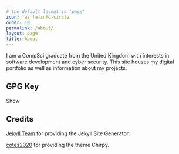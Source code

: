 ```yaml
---
# the default layout is 'page'
icon: fas fa-info-circle
order: 10
permalink: /about/
layout: page
title: About
---
```


I am a CompSci graduate from the United Kingdom with interests in software development and cyber security. This site houses my digital portfolio as well as information about my projects.

## GPG Key

<pre id="gpg" class="inactive">
    <code>
    -----BEGIN PGP PUBLIC KEY BLOCK-----
    mQINBGSsIUEBEACz45Jzc6aB4nZCHySr6/i0jUAF21x7l11ZNqX4rjXoiTMc2GBc
    xRt/6wZ/zpS8Ct7fNC+gO5pC1pzG3gL81ukmJNsleAM8ykIPmYE4tNb8XbhIHFpR
    RggQJVgPH7ZsBv8W4zHzsU2HLhq7fVdV9XqKwh/k4XO2C0gQaWehfMwPHlSHn1BF
    CNejgDlLLNRPX/rWFUOt3pqodvfjEnERUvmAzx2QmrQdjLAUws6JdQdKETKtN38R
    74l/iLYeen78GRaJVLuhpfIlAOT+sXROpC0mQ7DSth0QsUrdAgROPoO37Eno6vMq
    MHvTfy4Hj2kLvaBhf7Y6qPtVNCsi1FJ38/+0H188n2zT14olplbUaDxslg3kXjCd
    F4hWiKhxNJR6yI32hK3/wqA2UPY0QpPPd9oHG1FDDT0/QE/gjwb48Cjia4V9w1rr
    R3EA1+20QtblxLhqZchW8tFxzNAwf5ymTeDuzh88xOr/10ddMh0DVXOoEte6/Tje
    6/ZmzyQsXfIkaKR3ghbe41Z12ak8lxWOBBmf9QSYPcZs6XKeoG1LqCpuDOVfXFK/
    kvnUgBwbUW30geSrlI3TgJEpGJ2ZK5ov3sZlXCuYxDn1hUvfhEKHxT1ntiyYjpaS
    RK7haJtCqbQ7pAAPQr2VXbcezYq4riJGAKmilgS81eVOaBgsKJsGf5Ou4QARAQAB
    tEdKb3NlcGggV2FsZGVuIChKb2UgV2FsZGVuJ3MgcHVibGljIEdQRyBrZXkpIDxq
    b3NlcGhAam9zZXBod2FsZGVuLmNvLnVrPokCVwQTAQgAQRYhBDdpUvdXkvYx6atk
    jASO3O7UCT6XBQJkrCFBAhsDBQkJZgGABQsJCAcCAiICBhUKCQgLAgQWAgMBAh4H
    AheAAAoJEASO3O7UCT6X+DIP/iAurE+wpY3wG8P/UyL/5S1qgppITXl0OYrvE9kW
    eRGx9LKix/zbiRpFNhpL7c3vcjknWZlthSOR9lxMyUxZFKuNlxHKp6fIlBWnUKY4
    bRoN3SeiBQvVy1rJsKoZJYkko3oK1BqO0JFBGyNnVDdKFt/TR1WMM5iqJzfEwRAk
    CCX702270KK9jS6jDXWGUTBVTYdwznWFS/aqr/4SL3b8jRifbO+rfbzgxBbUz6dF
    BiwbD3Hwb0xM04LrNMatJRifdD6NL0f/AdHjluVvid+cCMyzCPi9aYWi3klte2oC
    1urXTC6GB1oudkH3qHNjjkmgEbDqBWaM13AvbfhKpJYJwE3bvJlaT1DxWMItzXRW
    +TYcc7es3fEdrsgyemQGP9VEk9pgHtxz/zLhmP//mltVVmpfKrFR8so8D4KUSFeD
    pQmMZiuSVr0TcCoENthQt6wJoIqRSyOtA/JtUoygt14ckpbVPEN328qoX0Ho7qkU
    NQmKj3PaH2PttA2n6E6FUSJWSValfQzIaIHSP83mnwHL2eI7EESHWL0yEO+O4s6r
    pluf/lJB2dRl7gG8gagRTyIPZR6knOTfSwg8Qdh3eDQWygCT6+ztj11NE+4RkHUH
    ijAKpX+DV4Oz2PjHaTio/lmvs324w19K6lvsv4wVyL9dYyuEnsxBblS6a3J8Y7Cq
    ticLuQINBGSsIUEBEACq64M3/kdmC/kF6w9ZyZcPiB2VEPvTCtgK3WQuIiKRNFK3
    L7pvRubWnEVjtIwqHFQhm6VgrnFONHYH56vQ2IrdXppAJOLLJaKWCdt+dEHUJ/xs
    Gm+l4hd9H6SbDS42B0WdcocJ8MQQ+lGMS28HvZ+pm3aJiE9JoUb1TxlbAXaDGcma
    RIrB1hNWWgE9ejnkMGKEPCU3vn/cjAqW+AhSny+6xUOn4RYI00f8SFp5prbA6gV8
    OKAMgmqGeXhH9GJt5iEsqGPvpiSJgV/2BWWy/lUg97WuTefxhE7MR9qzFAg0R30b
    nysxwUl7AY5L9aCo9UBCIab0wDQNWdryfrz15P4ung1ah81Ikao8YZvowcbyy+a9
    SEbJpXMwl7sisHgKMdIW/0jiTQ34p78AFl4XeiDIqKV5uHDm8j+reD/yTAcEu+z7
    BSd/6qdUFoCXqJd4/JnQcs5eyKurhRKIt0nTJ3zwjSyJmQh8A4mrIAONzUdAn6J5
    /Jeoy/ZjtvXXMTYgzNRAXeAQUSPD7Z/fcYdX9FRHpd/wPgDPRIowLWErq/PQq3/I
    SEtWay3BemDBTVpUjmoR1FMQht4Qn43qPu+687gshbCqO67rA6ze3CTA8QSFwdxb
    PEKBmi//eprp0hPGU39otXAQFzel4LBgcrV1PxxRN0lWui6Q6m2sJa5jWY11mwAR
    AQABiQI7BBgBCAAmFiEEN2lS91eS9jHpq2SMBI7c7tQJPpcFAmSsIUECGwwFCQlm
    AYAACgkQBI7c7tQJPpfQLg/4iIzFejNNjdc74+hlA/DozIRYFJYTbNdRD1Eimh9s
    ZVY7PzU5eNHxDbJWt5YMyHXt1mbpcOT7oLHweLWrXbAKm3N3Q1ItLdAdLqA2aSDQ
    8EFpv2w5swjSQtmKrkK4Fn1mPFMP5Ah4XvifnN0nyX6tQuyPfgeSxM8xGIQdfZGC
    16dsyASKhL7VRmCakegHk5uWVEdwi/oDMhTrAP3LxR87tj6n61QNQJVOv4eqC5sm
    oxBeFiK5OmW6brxPH9+cV0Sd9yW89G3+W1/hvz2fbbDW+KUAqpTznARG0IdryHx6
    tmdsaDKdC9YNl4zMGRnPbmfq6+5BXhI3kppxw2/5Ibn164oOBtBCsDE52+pb6MnD
    nW3nfQpkB6PjVr2XuLsrp07nfAY/5eSaEtEmiLW3mAi2potOMIObmtbXF4ZqM9Sc
    eONQo5GtzHUUcRJnkFO40bj+46Iw63Gu5gFe0O/LIDSrk46DIKi1VPQUPTkDcq1b
    GH6ju53YR7mn44Kyb7RzgPE/N68yBRw9wAYSKNHmTf9f90QbzUTrUl/1jKEe0h8f
    myUFkv5eDqDIe2iahsHSm23Kjt7EdhD1NrjH1NhrAP35qlc2Wqv4ABpOAMWXccyo
    /FFzqk95CHFCXv613+Jw6XjMwGRJw51G3+AHM2OBPW1S8DXSPuuDFgR7IIt2rxTR
    XQ==
    =MuOH
    -----END PGP PUBLIC KEY BLOCK-----
    </code>
</pre>

<a id="gpg-button" onClick="toggleGPG()">Show</a>

<script>
    let gpg_active = false;
    function toggleGPG() { 
        let gpg = document.getElementById("gpg")
        if (gpg_active) { 
            gpg.classList.add("inactive")
            gpg.classList.remove("active")
            let button = document.getElementById("gpg-button")
            button.innerHTML = "Show"
        } else { 
            gpg.classList.remove("inactive")
            gpg.classList.add("active")
            let button = document.getElementById("gpg-button")
            button.innerHTML = "Hide"
        }
        gpg_active = !gpg_active
    }
</script>

<style>
    .inactive { 
        display: none;
    }
    .active { 
        display: block;
    }
</style>

## Credits

[Jekyll Team ](https://jekyllrb.com/team/) for providing the Jekyll Site Generator.

[cotes2020](https://github.com/cotes2020/jekyll-theme-chirpy) for providing the theme Chirpy.